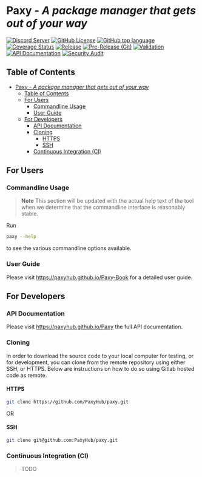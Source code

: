 # Paxy - *A package manager that gets out of your way*

[![Discord Server](https://dcbadge.vercel.app/api/server/heVuWyRxn2?style=flat)](https://discord.gg/heVuWyRxn2)
[![GitHub License](https://img.shields.io/github/license/paxyhub/paxy)](https://www.mozilla.org/en-US/MPL/)
[![GitHub top language](https://img.shields.io/github/languages/top/PaxyHub/paxy)](https://www.rust-lang.org/)
[![Coverage Status](https://coveralls.io/repos/github/PaxyHub/Paxy/badge.svg?branch=main)](https://coveralls.io/github/PaxyHub/Paxy?branch=main)
[![Release](https://github.com/PaxyHub/Paxy/actions/workflows/release.yml/badge.svg)](https://github.com/PaxyHub/Paxy/actions/workflows/release.yml)
[![Pre-Release (Git)](https://github.com/PaxyHub/Paxy/actions/workflows/pre_release.yml/badge.svg)](https://github.com/PaxyHub/Paxy/actions/workflows/pre_release.yml)
[![Validation](https://github.com/PaxyHub/Paxy/actions/workflows/validate.yml/badge.svg)](https://github.com/PaxyHub/Paxy/actions/workflows/validate.yml)
[![API Documentation](https://github.com/PaxyHub/Paxy/actions/workflows/docs.yml/badge.svg)](https://github.com/PaxyHub/Paxy/actions/workflows/docs.yml)
[![Security Audit](https://github.com/PaxyHub/Paxy/actions/workflows/security_audit.yml/badge.svg)](https://github.com/PaxyHub/Paxy/actions/workflows/security_audit.yml)

## Table of Contents

- [Paxy - *A package manager that gets out of your way*](#paxy---a-package-manager-that-gets-out-of-your-way)
  - [Table of Contents](#table-of-contents)
  - [For Users](#for-users)
    - [Commandline Usage](#commandline-usage)
    - [User Guide](#user-guide)
  - [For Developers](#for-developers)
    - [API Documentation](#api-documentation)
    - [Cloning](#cloning)
      - [HTTPS](#https)
      - [SSH](#ssh)
    - [Continuous Integration (CI)](#continuous-integration-ci)

## For Users

### Commandline Usage
> **Note** This section will be updated with the actual help text of the tool when we determine that the commandline interface is reasonably stable.

Run 
```sh
paxy --help
```
to see the various commandline options available.

### User Guide
Please visit https://paxyhub.github.io/Paxy-Book for a detailed user guide.

## For Developers

### API Documentation
Please visit https://paxyhub.github.io/Paxy the full API documentation.

### Cloning

In order to download the source code to your local computer for testing, or for development, you can clone from the remote repository using either SSH, or HTTPS. Below are instructions on how to do so using Gitlab hosted code as remote.

#### HTTPS

```sh
git clone https://github.com/PaxyHub/paxy.git 
```

OR

#### SSH

```sh
git clone git@github.com:PaxyHub/paxy.git
```

### Continuous Integration (CI)
> TODO